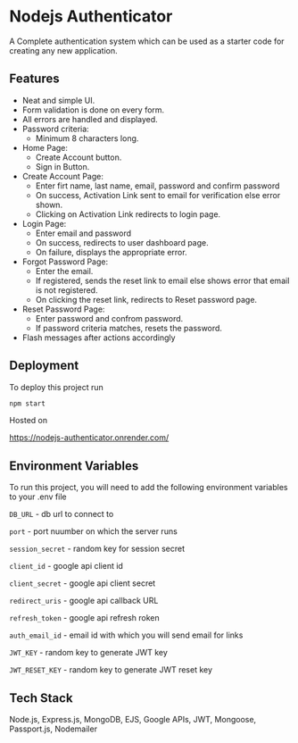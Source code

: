 # Nodejs Authenticator

A Complete authentication system which can be used as a starter code for creating any new application.

## Features

- Neat and simple UI.
- Form validation is done on every form.
- All errors are handled and displayed.
- Password criteria:
  - Minimum 8 characters long.
- Home Page:
  - Create Account button.
  - Sign in Button.
- Create Account Page:
  - Enter firt name, last name, email, password and confirm password
  - On success, Activation Link sent to email for verification else error shown.
  - Clicking on Activation Link redirects to login page.
- Login Page:
  - Enter email and password
  - On success, redirects to user dashboard page.
  - On failure, displays the appropriate error.
- Forgot Password Page:
  - Enter the email.
  - If registered, sends the reset link to email else shows error that email is not registered.
  - On clicking the reset link, redirects to Reset password page.
- Reset Password Page:
  - Enter password and confrom password.
  - If password criteria matches, resets the password.
- Flash messages after actions accordingly

## Deployment

To deploy this project run

```bash
npm start
```

Hosted on

https://nodejs-authenticator.onrender.com/

## Environment Variables

To run this project, you will need to add the following environment variables to your .env file

`DB_URL` - db url to connect to

`port` - port nuumber on which the server runs

`session_secret` - random key for session secret

`client_id` - google api client id

`client_secret` - google api client secret

`redirect_uris` - google api callback URL

`refresh_token` - google api refresh roken

`auth_email_id` - email id with which you will send email for links

`JWT_KEY` - random key to generate JWT key

`JWT_RESET_KEY` - random key to generate JWT reset key

## Tech Stack

Node.js, Express.js, MongoDB, EJS, Google APIs, JWT, Mongoose, Passport.js, Nodemailer
